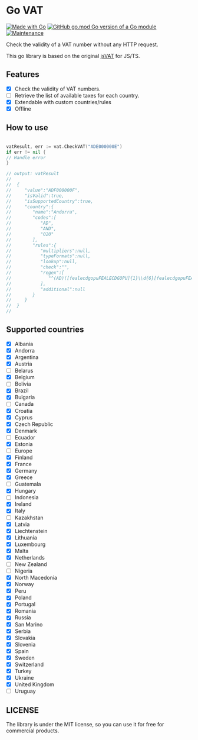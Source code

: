 # Go VAT

[![Made with Go](https://img.shields.io/badge/Made%20with-Go-1f425f.svg)](http://golang.org)
[![GitHub go.mod Go version of a Go module](https://img.shields.io/github/go-mod/go-version/gomods/athens.svg)](https:/github.com/ltns35/go-vat)
[![Maintenance](https://img.shields.io/badge/Maintained%3F-yes-green.svg)](https:/github.com/ltns35/go-vat/graphs/commit-activity)

Check the validity of a VAT number without any HTTP request.

This go library is based on the original [jsVAT](https://github.com/se-panfilov/jsvat) for JS/TS.

## Features

- [x] Check the validity of VAT numbers.
- [ ] Retrieve the list of available taxes for each country.
- [x] Extendable with custom countries/rules
- [x] Offline

## How to use

```go

vatResult, err := vat.CheckVAT("ADE000000E")
if err != nil {
// Handle error
}

// output: vatResult
//
//	{
//	   "value":"ADF000000F",
//	   "isValid":true,
//	   "isSupportedCountry":true,
//	   "country":{
//	      "name":"Andorra",
//	      "codes":[
//	         "AD",
//	         "AND",
//	         "020"
//	      ],
//	      "rules":{
//	         "multipliers":null,
//	         "typeFormats":null,
//	         "lookup":null,
//	         "check":"",
//	         "regex":[
//	            "^(AD)([fealecdgopuFEALECDGOPU]{1}\\d{6}[fealecdgopuFEALECDGOPU]{1})$"
//	         ],
//	         "additional":null
//	      }
//	   }
//	}
//

```

## Supported countries

- [x] Albania
- [x] Andorra
- [x] Argentina
- [x] Austria
- [ ] Belarus
- [x] Belgium
- [ ] Bolivia
- [x] Brazil
- [x] Bulgaria
- [ ] Canada
- [x] Croatia
- [x] Cyprus
- [x] Czech Republic
- [x] Denmark
- [ ] Ecuador
- [x] Estonia
- [ ] Europe
- [x] Finland
- [x] France
- [x] Germany
- [x] Greece
- [ ] Guatemala
- [x] Hungary
- [ ] Indonesia
- [x] Ireland
- [x] Italy
- [ ] Kazakhstan
- [x] Latvia
- [x] Liechtenstein
- [x] Lithuania
- [x] Luxembourg
- [x] Malta
- [x] Netherlands
- [ ] New Zealand
- [ ] Nigeria
- [x] North Macedonia
- [x] Norway
- [x] Peru
- [x] Poland
- [x] Portugal
- [x] Romania
- [x] Russia
- [x] San Marino
- [x] Serbia
- [x] Slovakia
- [x] Slovenia
- [x] Spain
- [x] Sweden
- [x] Switzerland
- [x] Turkey
- [x] Ukraine
- [x] United Kingdom
- [ ] Uruguay

## LICENSE

The library is under the MIT license, so you can use it for free for commercial products.